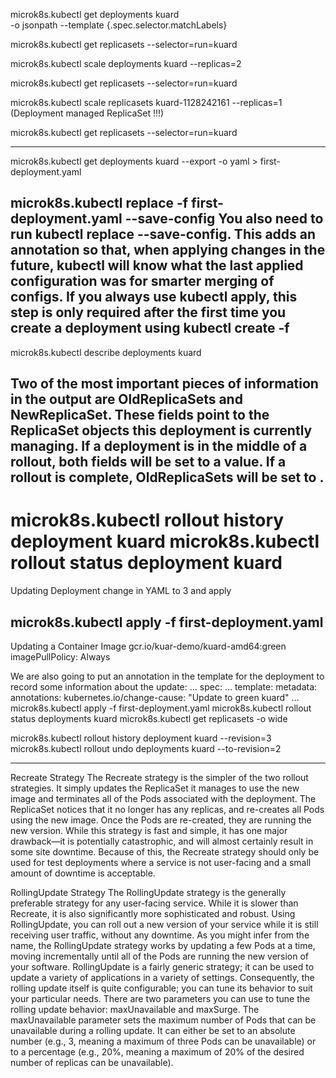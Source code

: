 microk8s.kubectl  get deployments kuard \
-o jsonpath --template {.spec.selector.matchLabels}

microk8s.kubectl  get replicasets --selector=run=kuard

microk8s.kubectl  scale deployments kuard --replicas=2

microk8s.kubectl  get replicasets --selector=run=kuard

microk8s.kubectl  scale replicasets kuard-1128242161 --replicas=1 (Deployment managed ReplicaSet !!!)

microk8s.kubectl  get replicasets --selector=run=kuard

----
microk8s.kubectl  get deployments kuard --export -o yaml >  first-deployment.yaml

microk8s.kubectl  replace -f  first-deployment.yaml --save-config
You also need to run kubectl replace --save-config. This adds an annotation so
that, when applying changes in the future, kubectl will know what the last applied
configuration was for smarter merging of configs. If you always use kubectl apply,
this step is only required after the first time you create a deployment using kubectl
create -f
---
microk8s.kubectl  describe deployments kuard

Two of the most important pieces of information in the output are
OldReplicaSets and NewReplicaSet. These fields point to the
ReplicaSet objects this deployment is currently managing. If a deployment
is in the middle of a rollout, both fields will be set to a value. If a rollout is
complete, OldReplicaSets will be set to <none>.
---
microk8s.kubectl  rollout history deployment kuard
microk8s.kubectl  rollout status  deployment kuard
===
Updating Deployment
	change in YAML to 3 and apply

microk8s.kubectl  apply -f  first-deployment.yaml
----
Updating a Container Image
	gcr.io/kuar-demo/kuard-amd64:green
	imagePullPolicy: Always

We are also going to put an annotation in the template for the deployment
to record some information about the update:
...
spec:
...
template:
  metadata:
    annotations:
      kubernetes.io/change-cause: "Update to green kuard"
…
microk8s.kubectl  apply -f  first-deployment.yaml
microk8s.kubectl  rollout status deployments kuard
microk8s.kubectl  get replicasets -o wide

 microk8s.kubectl  rollout history deployment kuard --revision=3
 microk8s.kubectl  rollout undo deployments kuard --to-revision=2

---

Recreate Strategy
The Recreate strategy is the simpler of the two rollout strategies. It
simply updates the ReplicaSet it manages to use the new image and
terminates all of the Pods associated with the deployment. The ReplicaSet
notices that it no longer has any replicas, and re-creates all Pods using the
new image. Once the Pods are re-created, they are running the new
version.
While this strategy is fast and simple, it has one major drawback—it is
potentially catastrophic, and will almost certainly result in some site
downtime. Because of this, the Recreate strategy should only be used for
test deployments where a service is not user-facing and a small amount of
downtime is acceptable.

RollingUpdate Strategy
The RollingUpdate strategy is the generally preferable strategy for any
user-facing service. While it is slower than Recreate, it is also
significantly more sophisticated and robust. Using RollingUpdate, you
can roll out a new version of your service while it is still receiving user
traffic, without any downtime.
As you might infer from the name, the RollingUpdate strategy works by
updating a few Pods at a time, moving incrementally until all of the Pods
are running the new version of your software.
RollingUpdate is a fairly generic strategy; it can be used to update a
variety of applications in a variety of settings. Consequently, the rolling
update itself is quite configurable; you can tune its behavior to suit your
particular needs. There are two parameters you can use to tune the rolling
update behavior: maxUnavailable and maxSurge.
The maxUnavailable parameter sets the maximum number of Pods that
can be unavailable during a rolling update. It can either be set to an
absolute number (e.g., 3, meaning a maximum of three Pods can be
unavailable) or to a percentage (e.g., 20%, meaning a maximum of 20% of
the desired number of replicas can be unavailable).


